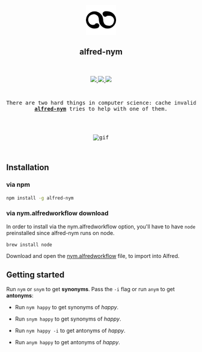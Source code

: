 <p align="center">
  <img src="https://github.com/darrikonn/alfred-nym/blob/master/icon.png?raw=true" width=80 alt="Icon"/>
  <h2 align="center">alfred-nym</h2>
</p>

<p align="center">
  <br />
  <br />
  <a href="https://www.npmjs.com/package/alfred-nym">
    <img src="https://img.shields.io/npm/v/alfred-nym.svg?style=flat-square"/>
  </a>
  <a href="https://npmcharts.com/compare/alfred-nym?minimal=true">
    <img src="https://img.shields.io/npm/dt/alfred-nym?style=flat-square"/>
  </a>
  <a href="https://github.com/darrikonn/alfred-nym/blob/master/LICENSE">
    <img src="https://img.shields.io/badge/Licence-MIT-yellow.svg?longCache=true&style=flat-square"/>
  </a>
</h3>

<pre>
  <p align="center">There are two hard things in computer science: cache invalidation, <b>naming things</b>, and off-by-one errors.<br/><a href="https://www.npmjs.com/package/alfred-nym"><strong>alfred-nym</strong></a> tries to help with one of them.</p>
  <p align="center"><img class="img-responsive" width="500" src="https://user-images.githubusercontent.com/5694851/75570517-349f6900-5a4f-11ea-98ef-142a3e948d72.gif" alt="gif"/></p>
</pre>


## Installation
### via npm
```bash
npm install -g alfred-nym
```

### via nym.alfredworkflow download
In order to install via the nym.alfredworkflow option, you'll have to have `node` preinstalled since alfred-nym runs on node.
```
brew install node
```

Download and open the [nym.alfredworkflow](https://github.com/darrikonn/alfred-nym/releases/latest/download/nym.alfredworkflow) file, to import into Alfred.


## Getting started
Run `nym` or `snym` to get **synonyms**. Pass the `-i` flag or run `anym` to get **antonyms**:

- Run `nym happy` to get synonyms of *happy*.

- Run `snym happy` to get synonyms of *happy*.

- Run `nym happy -i` to get antonyms of *happy*.

- Run `anym happy` to get antonyms of *happy*.
